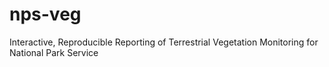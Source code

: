 # nps-veg
Interactive, Reproducible Reporting of Terrestrial Vegetation Monitoring for National Park Service
